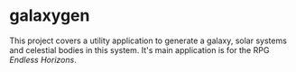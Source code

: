 # galaxygen

This project covers a utility application to generate a galaxy, solar systems and celestial bodies in this system. It's main application is for the RPG *Endless Horizons*.
